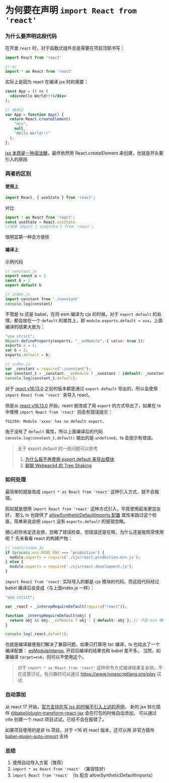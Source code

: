 # 为何要在声明 `import React from 'react'`

### 为什么要声明这段代码

在开发 `react` 时，对于函数式组件总是需要在项目顶部书写：

```typescript
import React from 'react'

// or
import * as React from 'react'
```

实际上是因为 react 在编译 jsx 时的需要：

```jsx
const App = () => (
  <div>Hello World!!!</div>
);

// 编译后
var App = function App() {
  return React.createElement(
    "div",
    null,
    "Hello World!!!"
  );
};
```

[jsx 本质是一种语法糖](https://zh-hans.reactjs.org/docs/jsx-in-depth.html)，最终依然用 React.createElement 来创建，也就是开头要引入的原因

### 两者的区别

#### 使用上

```js
import React, { useState } from 'react';
```

对比

```js
import * as React from 'react';
const useState = React.useState
//或者 import { useState } from 'react';
```

很明显第一种会方便些

#### 编译上

示例代码

```typescript
// constant.js
export const a = 1
const b = 2
export default b 

// index.js
import constant from './constant'
console.log(constant)
```

不管是 ts 还是 babel，在将 esm 编译为 cjs 的时候，对于 `export default` 的处理，都会放在一个 `default` 的属性上，即 `module.exports.default = xxx`，上面编译的结果大致为：

```js
"use strict";
Object.defineProperty(exports, "__esModule", { value: true });
exports.a = 1;
var b = 2;
exports.default = b;

// index.js
var _constant = require("./constant");
var constant_1 = _constant.__esModule ? _constant : {default: _constant};
console.log(constant_1.default);
```

对于 [react v16.13.0](https://github.com/facebook/react/blob/v16.12.0/packages/react/src/React.js) 之前的版本都是通过 `export default` 导出的，所以会使用 `import React from 'react'` 来导入 react。

但是从  [react v16.13.0](https://github.com/facebook/react/blob/v16.13.0/packages/react/src/React.js) 开始，react 就改成了用 `export` 的方式导出了，如果在 ts 中使用 `import React from 'react'` 则会有错误提示：

```text
TS1259: Module 'xxxx' has no default export.
```

由于没有了 `default` 属性，所以上面编译后的代码 `console.log(constant_1.default)` 输出的是 `undefined`，ts 会提示有错误。

> 关于 export default 的一些问题可以参考
>
> 1. [为什么我不再使用 export default 来导出模块](https://juejin.cn/post/6844903767528177671)
> 2. [聊聊 Webpack4 的 Tree Shaking](https://zhuanlan.zhihu.com/p/260724544)

### 如何处理

最简单的就是改成 `import * as React from 'react'` 这种引入方式，就不会报错。

假如就是想用 `import React from 'react'` 这种方式引入，毕竟使用起来更加友好，
那么 ts 也提供了 [allowSyntheticDefaultImports 配置](https://www.typescriptlang.org/tsconfig#allowSyntheticDefaultImports)
属性来跳过这个检查，简单来说会把 `import` 没有 `exports.default` 的报错忽略。

细心的你肯定还会想，忽略了错误检查，但错误还是在啊，为什么还是能照常使用呢？
先来看看 react 的构建产物：

```js
// react/index.js
if (process.env.NODE_ENV === 'production') {
  module.exports = require('./cjs/react.production.min.js');
} else {
  module.exports = require('./cjs/react.development.js');
}
```

`import React from 'react'` 实际导入的都是 cjs 模块的代码，而这段代码经过 babel 编译后会变成（与上面index.js 一样）：

```js
"use strict";

var _react = _interopRequireDefault(require("react"));

function _interopRequireDefault(obj) {
  return obj && obj.__esModule ? obj : { default: obj }; // 不是 esm 模块就会给一个默认的 default 属性
}

console.log(_react.default);
```

也就是编译器便我们解决了兼容问题，如果只打算用 tsc 编译，ts 也给出了一个编译配置：
[esModuleInterop](https://www.typescriptlang.org/tsconfig#esModuleInterop),
开启后编译的结果也和 babel 差不多。 当然，如果编译 `target=es6`，则可以不使用这个。

> 对于 `import * as React from 'react'` 这种命令方式编译结果复杂些，不在这里讨论，有兴趣的可以通过 <https://www.typescriptlang.org/play> 试试

### 自动添加

从 react 17 开始，[官方支持在写 jsx 的时候不引入上述的声明](https://zh-hans.reactjs.org/blog/2020/09/22/introducing-the-new-jsx-transform.html#removing-unused-react-imports)，
新的 jsx 转化插件 [@babel/plugin-transform-react-jsx](https://babeljs.io/docs/en/babel-plugin-transform-react-jsx#react-automatic-runtime) 会在打包的时候自动添加，
可以通过 vite 创建一个 react 项目试试，已经不会在报错了。

如果项目使用的是非 ts 项目，对于 <16 的 react 版本，还可以用 非官方插件 [babel-plugin-auto-import](https://github.com/PavelDymkov/babel-plugin-auto-import) 支持

### 总结

1. 使用自动导入方案（推荐）
2. `import * as React from 'react'` （兼容性好）
3. `import React from 'react'` （ts 配合 allowSyntheticDefaultImports）
